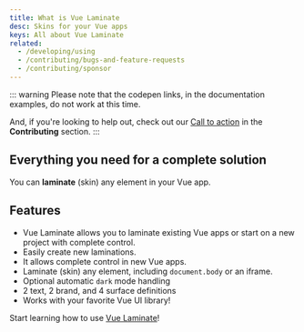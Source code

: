 ```yaml
---
title: What is Vue Laminate
desc: Skins for your Vue apps
keys: All about Vue Laminate
related:
  - /developing/using
  - /contributing/bugs-and-feature-requests
  - /contributing/sponsor
---
```

::: warning
Please note that the codepen links, in the documentation examples, do not work at this time.

And, if you're looking to help out, check out our [Call to action](/contributing/call-to-action) in the **Contributing** section.
:::

## Everything you need for a complete solution

You can **laminate** (skin) any element in your Vue app.

## Features

- Vue Laminate allows you to laminate existing Vue apps or start on a new project with complete control. 
- Easily create new laminations.
- It allows complete control in new Vue apps.
- Laminate (skin) any element, including `document.body` or an iframe.
- Optional automatic `dark` mode handling
- 2 text, 2 brand, and 4 surface definitions
- Works with your favorite Vue UI library!

Start learning how to use [Vue Laminate](/developing/using)!
